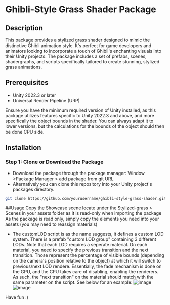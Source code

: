 # Ghibli-Style Grass Shader Package

## Description
This package provides a stylized grass shader designed to mimic the distinctive Ghibli animation style. It's perfect for game developers and animators looking to incorporate a touch of Ghibli's enchanting visuals into their Unity projects. The package includes a set of prefabs, scenes, shadergraphs, and scripts specifically tailored to create stunning, stylized grass animations.

## Prerequisites
- Unity 2022.3 or later
- Universal Render Pipeline (URP)

Ensure you have the minimum required version of Unity installed, as this package utilizes features specific to Unity 2022.3 and above, and more specifically the object bounds in the shader. You can always adapt it to lower versions, but the calculations for the bounds of the object should then be done CPU side.

## Installation

### Step 1: Clone or Download the Package
- Download the package through the package manager: Window >Package Manager > add package from git URL
- Alternatively you can clone this repository into your Unity project's packages directory.
```bash
git clone https://github.com/yourusername/ghibli-style-grass-shader.git
```

##Usage
Copy the Showcase scene locate under the Stylized-grass > Scenes in your assets folder as it is read-only when importing the package
As the package is read only, simply copy the elements you need into your assets (you may need to reassign materials)
- The customLOD script is as the name suggests, it defines a custom LOD system. There is a prefab "custom LOD group" containing 3 different LODs. Note that each LOD requires a seperate material. On each material, you need to specify the previous transition and the next transition. Those represent the percentage of visible bounds (depending on the camera's position relative to the object) at which it will switch to previous/next LOD rendere. Essentially, the fade mechanism is done on the GPU, and the CPU takes care of disabling, enabling the renderers. As such, the "next transition" on the material should match with the same parameter on the script. See below for an example:
![image](https://github.com/Chiasera/Stylized-grass/assets/70693638/6daf00b1-f33e-4111-ba72-1a74b1f94dd1)
![image](https://github.com/Chiasera/Stylized-grass/assets/70693638/bc9b7ae8-9e14-4201-8d16-8399e1349ffe)

Have fun :)

